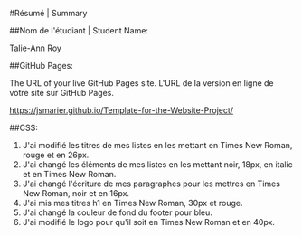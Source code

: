 #Résumé | Summary

##Nom de l'étudiant | Student Name:

Talie-Ann Roy

##GitHub Pages:

The URL of your live GitHub Pages site. L'URL de la version en ligne de votre site sur GitHub Pages.

https://jsmarier.github.io/Template-for-the-Website-Project/

##CSS:

1. J'ai modifié les titres de mes listes en les mettant en Times New Roman, rouge et en 26px.
2. J'ai changé les éléments de mes listes en les mettant noir, 18px, en italic et en Times New Roman.
3. J'ai changé l'écriture de mes paragraphes pour les mettres en Times New Roman, noir et en 16px.
4. J'ai mis mes titres h1 en Times New Roman, 30px et rouge.
5. J'ai changé la couleur de fond du footer pour bleu.
6. J'ai modifié le logo pour qu'il soit en Times New Roman et en 40px. 